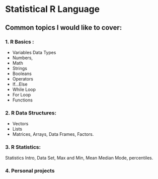 # Statistical R Language
## Common topics I would like to cover:

### 1. R Basics :
   * Variables Data Types
   * Numbers,
   * Math
   * Strings 
   * Booleans
   * Operators
   * If...Else
   * While Loop
   * For Loop
   * Functions
   
### 2. R Data Structures:
   * Vectors
   * Lists
   * Matrices, Arrays, Data Frames, Factors.

### 3. R Statistics: 
   Statistics Intro, Data Set, Max and Min, Mean Median Mode, percentiles.
   
### 4. Personal projects
   
